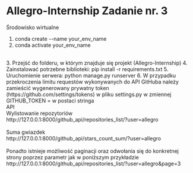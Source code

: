 # Allegro-Internship Zadanie nr. 3

Środowisko wirtualne
1. conda create --name your_env_name
2. conda activate your_env_name
<br/>
3. Przejść do folderu, w którym znajduje się projekt (Allegro-Internship)
4. Zainstalować potrzebne biblioteki: pip install -r requirements.txt
5. Uruchomienie serwera: python manage.py runserver
6. W przypadku przekroczenia limitu requestów wykonywanych do API GitHuba należy zamieścić wygenerowany prywatny token (https://github.com/settings/tokens) w pliku settings.py 
w zmiennej GITHUB_TOKEN = <token> w postaci stringa
<br/>
API
<br/>
Wylistowanie repozytoriów<br/>
http://127.0.0.1:8000/github_api/repositories_list/?user=allegro<br/>
<br/>
Suma gwiazdek<br/>
http://127.0.0.1:8000/github_api/stars_count_sum/?user=allegro<br/>
<br/>
Ponadto istnieje możliwość paginacji oraz odwołania się do konkretnej strony poprzez parametr jak w poniższym przykładzie<br/>
http://127.0.0.1:8000/github_api/repositories_list/?user=allegro&page=3<br/>
